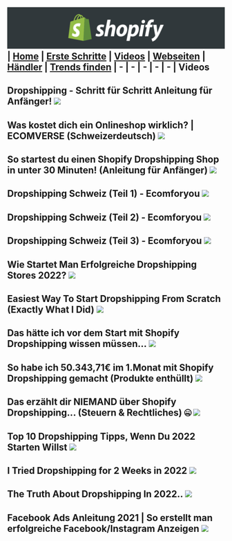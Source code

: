 ﻿![Shopify](../images/banner.png "Shopify")
| [Home](../index.html) | [Erste Schritte](erste_schritte.html) | [Videos](videos.html) | [Webseiten](webseiten.html) | [Händler](händler.html) | [Trends finden](trends.html)
| - | - | - | - | - | 
Videos
-
Dropshipping - Schritt für Schritt Anleitung für Anfänger!
[![](http://i3.ytimg.com/vi/ro4ZlnMoxio/hqdefault.jpg)](https://youtu.be/ro4ZlnMoxio "")
-
Was kostet dich ein Onlineshop wirklich? | ECOMVERSE (Schweizerdeutsch)
[![](http://i3.ytimg.com/vi/4dSW9j_5ee8/hqdefault.jpg)](https://youtu.be/4dSW9j_5ee8 "")
-
So startest du einen Shopify Dropshipping Shop in unter 30 Minuten! (Anleitung für Anfänger)
[![](http://i3.ytimg.com/vi/tVzmd6-nYMc/hqdefault.jpg)](https://youtu.be/tVzmd6-nYMc "")
-
Dropshipping Schweiz (Teil 1) - Ecomforyou
[![](http://i3.ytimg.com/vi/3LIlyG2ktDo/hqdefault.jpg)](https://youtu.be/3LIlyG2ktDo "")
-
Dropshipping Schweiz (Teil 2) - Ecomforyou
[![](http://i3.ytimg.com/vi/RiEUQPmtwhc/hqdefault.jpg)](https://www.youtube.com/watch?v=RiEUQPmtwhc "")
-
Dropshipping Schweiz (Teil 3) - Ecomforyou
[![](http://i3.ytimg.com/vi/OwbwNzJrmCY/hqdefault.jpg)](https://www.youtube.com/watch?v=OwbwNzJrmCY "")
-
Wie Startet Man Erfolgreiche Dropshipping Stores 2022?
[![](http://i3.ytimg.com/vi/5vR0QG2fmG8/hqdefault.jpg)](https://youtu.be/5vR0QG2fmG8 "")
-
Easiest Way To Start Dropshipping From Scratch (Exactly What I Did)
[![](http://i3.ytimg.com/vi/pEOUTjfh5xg/hqdefault.jpg)](https://youtu.be/pEOUTjfh5xg "")
-
Das hätte ich vor dem Start mit Shopify Dropshipping wissen müssen...
[![](http://i3.ytimg.com/vi/Zv36ojdSk1M/hqdefault.jpg)](https://youtu.be/Zv36ojdSk1M "")
-
So habe ich 50.343,71€ im 1.Monat mit Shopify Dropshipping gemacht (Produkte enthüllt)
[![](http://i3.ytimg.com/vi/FlpA4jbboRg/hqdefault.jpg)](https://youtu.be/FlpA4jbboRg "")
-
Das erzählt dir NIEMAND über Shopify Dropshipping... (Steuern & Rechtliches) 🤐
[![](http://i3.ytimg.com/vi/Ts-cHAQob9k/hqdefault.jpg)](https://youtu.be/Ts-cHAQob9k "")
-
Top 10 Dropshipping Tipps, Wenn Du 2022 Starten Willst
[![](http://i3.ytimg.com/vi/6K5dC9YZJcw/hqdefault.jpg)](https://youtu.be/6K5dC9YZJcw "")
-
I Tried Dropshipping for 2 Weeks in 2022
[![](http://i3.ytimg.com/vi/2AEYBIOrw3I/hqdefault.jpg)](https://youtu.be/2AEYBIOrw3I "")
-
The Truth About Dropshipping In 2022..
[![](http://i3.ytimg.com/vi/d-gKKOrFhnw/hqdefault.jpg)](https://youtu.be/d-gKKOrFhnw "")
-
Facebook Ads Anleitung 2021 | So erstellt man erfolgreiche Facebook/Instagram Anzeigen 
[![](http://i3.ytimg.com/vi/Dr2TZpZSEQs/hqdefault.jpg)](https://youtu.be/Dr2TZpZSEQs "")
-
